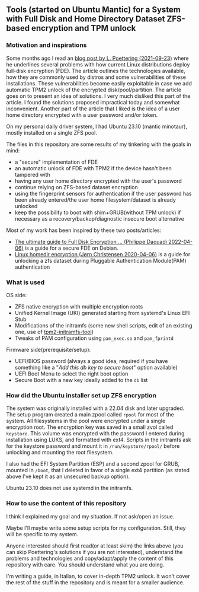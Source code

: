 Tools (started on Ubuntu Mantic) for a System with Full Disk and Home Directory Dataset ZFS-based encryption and TPM unlock
------------------------

### Motivation and inspirations

Some months ago I read an [blog post by L. Poettering (2021-09-23)](https://0pointer.net/blog/authenticated-boot-and-disk-encryption-on-linux.html) where he underlines several problems with how current Linux distributions deploy full-disk encryption (FDE).
The article outlines the technologies available, how they are commonly used by distros and some vulnerabilities of these installations.
These vulnerabilities become easily exploitable in case we add automatic TPM2 unlock of the encrypted disk/pool/partition.
The article goes on to present an idea of solutions. I very much disliked this part of the article. I found the solutions proposed impractical today and somewhat inconvenient.
Another part of the article that I liked is the idea of a user home directory encrypted with a user password and/or token.

On my personal daily driver system, I had Ubuntu 23.10 (mantic minotaur), mostly installed on a single ZFS pool.

The files in this repository are some results of my tinkering with the goals in mind:
- a "secure" implementation of FDE
- an automatic unlock of FDE with TPM2 if the device hasn't been tampered with
- having any user home directory encrypted with the user's password 
- continue relying on ZFS-based dataset encryption
- using the fingerprint sensors for authentication if the user password has been already entered/the user home filesystem/dataset is already unlocked
- keep the possibility to boot with shim+GRUB(without TPM unlock) if necessary as a recovery/backup/diagnostic insecure boot alternative

Most of my work has been inspired by these two posts/articles:
- [The ultimate guide to Full Disk Encryption ... (Philippe Daouadi 2022-04-06)](https://blastrock.github.io/fde-tpm-sb.html) is a guide for a secure FDE on Debian.
- [Linux homedir encryption (Jørn Christensen 2020-04-06)](https://talldanestale.dk/2020/04/06/zfs-and-homedir-encryption/) is a guide for unlocking a zfs dataset during Pluggable Authentication Module(PAM) authentication

### What is used

OS side:
- ZFS native encryption with multiple encryption roots
- Unified Kernel Image (UKI) generated starting from systemd's Linux EFI Stub
- Modifications of the initramfs (some new shell scripts, edit of an existing one, use of [tpm2-initramfs-tool](https://github.com/timchen119/tpm2-initramfs-tool))
- Tweaks of PAM configuration using `pam_exec.so` and `pam_fprintd`

Firmware side(prerequisite/setup):
- UEFI/BIOS password (always a good idea, required if you have something like a "*Add this db key to secure boot*" option available)
- UEFI Boot Menu to select the right boot option
- Secure Boot with a new key ideally added to the `db` list

### How did the Ubuntu installer set up ZFS encryption

The system was originally installed with a 22.04 disk and later upgraded. The setup program created a main zpool called `rpool` for most of the system. All filesystems in the pool were encrypted under a single encryption root. The encryption key was saved in a small zvol called `keystore`. This volume was encrypted with the password I entered during installation using LUKS, and formatted with ext4. Scripts in the initramfs ask for the keystore password and mount it in `/run/keystore/rpool/` before unlocking and mounting the root filesystem.

I also had the EFI System Partition (ESP) and a second zpool for GRUB, mounted in `/boot`, that I deleted in favor of a single ext4 partition (as stated above I've kept it as an unsecured backup option).

Ubuntu 23.10 does not use systemd in the initramfs.

### How to use the content of this repository

I think I explained my goal and my situation. If not ask/open an issue.

Maybe I'll maybe write some setup scripts for my configuration.
Still, they will be specific to my system.

Anyone interested should first read(or at least skim) the links above (you can skip Poettering's solutions if you are not interested), understand the problems and technologies and copy/adapt/apply the content of this repository with care. You should understand what you are doing.

I'm writing a guide, in Italian, to cover in-depth TPM2 unlock. It won't cover the rest of the stuff in the repository and is meant for a smaller audience.
